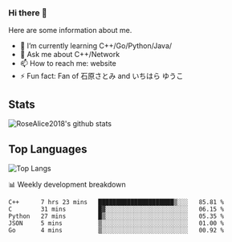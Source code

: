 ### Hi there 👋


<!-- **RoseAlice2018/RoseAlice2018** is a ✨ _special_ ✨ repository because its `README.md` (this file) appears on your GitHub profile. -->

Here are some information about me.

- 🌱 I’m currently learning C++/Go/Python/Java/
- 💬 Ask me about C++/Network
- 📫 How to reach me: website
- ⚡ Fun fact: Fan of 石原さとみ and いちはら ゆうこ


## Stats
![RoseAlice2018's github stats](https://github-readme-stats.vercel.app/api?username=RoseAlice2018&theme=tokyonight)

## Top Languages
![Top Langs](https://github-readme-stats.vercel.app/api/top-langs/?username=RoseAlice2018&layout=compact&theme=tokyonight)

📊 Weekly development breakdown
<!--START_SECTION:waka-->
```text
C++      7 hrs 23 mins   █████████████████████▒░░░   85.81 % 
C        31 mins         █▓░░░░░░░░░░░░░░░░░░░░░░░   06.15 % 
Python   27 mins         █▒░░░░░░░░░░░░░░░░░░░░░░░   05.35 % 
JSON     5 mins          ▒░░░░░░░░░░░░░░░░░░░░░░░░   01.00 % 
Go       4 mins          ▒░░░░░░░░░░░░░░░░░░░░░░░░   00.92 % 
```
<!--END_SECTION:waka-->

